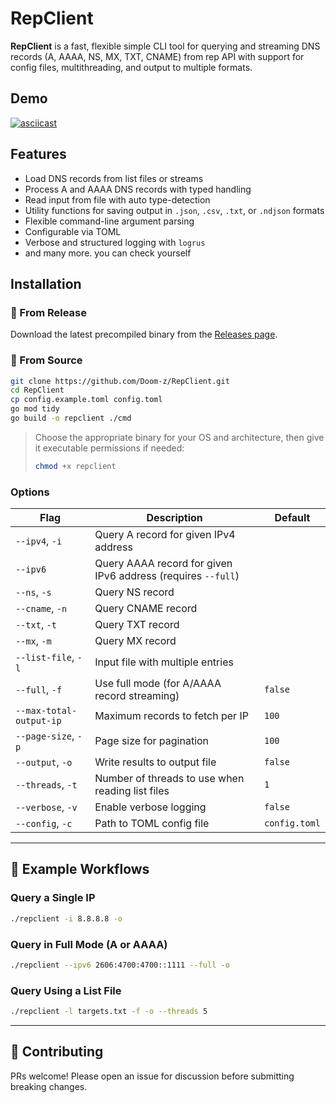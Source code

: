 # RepClient

**RepClient** is a fast, flexible simple CLI tool for querying and streaming DNS records (A, AAAA, NS, MX, TXT, CNAME) from rep API with support for config files, multithreading, and output to multiple formats.

## Demo

[![asciicast](https://asciinema.org/a/MaSyT7OJCYKsFgeS5osoeG533.svg)](https://asciinema.org/a/MaSyT7OJCYKsFgeS5osoeG533)

## Features

- Load DNS records from list files or streams
- Process A and AAAA DNS records with typed handling
- Read input from file with auto type-detection
- Utility functions for saving output in `.json`, `.csv`, `.txt`, or `.ndjson` formats
- Flexible command-line argument parsing
- Configurable via TOML
- Verbose and structured logging with `logrus`
- and many more. you can check yourself

## Installation

### 📁 From Release

Download the latest precompiled binary from the [Releases page](https://github.com/Doom-z/RepClient/releases).


### 🔧 From Source

```bash
git clone https://github.com/Doom-z/RepClient.git
cd RepClient
cp config.example.toml config.toml
go mod tidy
go build -o repclient ./cmd
```



> Choose the appropriate binary for your OS and architecture, then give it executable permissions if needed:
>
> ```bash
> chmod +x repclient
> ```


### Options

| Flag                    | Description                                                  | Default       |
| ----------------------- | ------------------------------------------------------------ | ------------- |
| `--ipv4`, `-i`          | Query A record for given IPv4 address                        |               |
| `--ipv6`                | Query AAAA record for given IPv6 address (requires `--full`) |               |
| `--ns`, `-s`            | Query NS record                                              |               |
| `--cname`, `-n`         | Query CNAME record                                           |               |
| `--txt`, `-t`           | Query TXT record                                             |               |
| `--mx`, `-m`            | Query MX record                                              |               |
| `--list-file`, `-l`     | Input file with multiple entries                             |               |
| `--full`, `-f`          | Use full mode (for A/AAAA record streaming)                  | `false`       |
| `--max-total-output-ip` | Maximum records to fetch per IP                              | `100`         |
| `--page-size`, `-p`     | Page size for pagination                                     | `100`         |
| `--output`, `-o`        | Write results to output file                                 | `false`       |
| `--threads`, `-t`       | Number of threads to use when reading list files             | `1`           |
| `--verbose`, `-v`       | Enable verbose logging                                       | `false`       |
| `--config`, `-c`        | Path to TOML config file                                     | `config.toml` |


---

## 🧩 Example Workflows

### Query a Single IP

```bash
./repclient -i 8.8.8.8 -o
```

### Query in Full Mode (A or AAAA)

```bash
./repclient --ipv6 2606:4700:4700::1111 --full -o
```

### Query Using a List File

```bash
./repclient -l targets.txt -f -o --threads 5
```

---


## 🙌 Contributing
PRs welcome! Please open an issue for discussion before submitting breaking changes.
